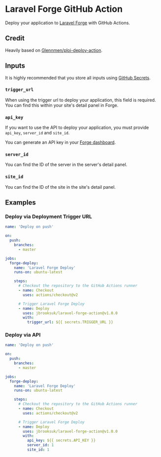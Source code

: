 # Laravel Forge GitHub Action

Deploy your application to [Laravel Forge](https://forge.laravel.com) with GitHub Actions.

## Credit

Heavily based on [Glennmen/ploi-deploy-action](https://github.com/Glennmen/ploi-deploy-action).

## Inputs

It is highly recommended that you store all inputs using [GitHub Secrets](https://docs.github.com/en/actions/reference/encrypted-secrets).

### `trigger_url`

When using the trigger url to deploy your application, this field is required. You can find this within your site's detail panel in Forge.

### `api_key`

If you want to use the API to deploy your application, you must provide `api_key`, `server_id` and `site_id`.

You can generate an API key in your [Forge dashboard](https://forge.laravel.com/user/profile#/api).

### `server_id`

You can find the ID of the server in the server's detail panel.

### `site_id`

You can find the ID of the site in the site's detail panel.

## Examples

### Deploy via Deployment Trigger URL

```yml
name: 'Deploy on push'

on:
  push:
    branches:
      - master

jobs:
  forge-deploy:
    name: 'Laravel Forge Deploy'
    runs-on: ubuntu-latest

    steps:
      # Checkout the repository to the GitHub Actions runner
      - name: Checkout
        uses: actions/checkout@v2

      # Trigger Laravel Forge Deploy
      - name: Deploy
        uses: jbrooksuk/laravel-forge-action@v1.0.0
        with:
          trigger_url: ${{ secrets.TRIGGER_URL }}
```

### Deploy via API

```yml
name: 'Deploy on push'

on:
  push:
    branches:
      - master

jobs:
  forge-deploy:
    name: 'Laravel Forge Deploy'
    runs-on: ubuntu-latest

    steps:
      # Checkout the repository to the GitHub Actions runner
      - name: Checkout
        uses: actions/checkout@v2

      # Trigger Laravel Forge Deploy
      - name: Deploy
        uses: jbrooksuk/laravel-forge-action@v1.0.0
        with:
          api_key: ${{ secrets.API_KEY }}
          server_id: 1
          site_id: 1
```
